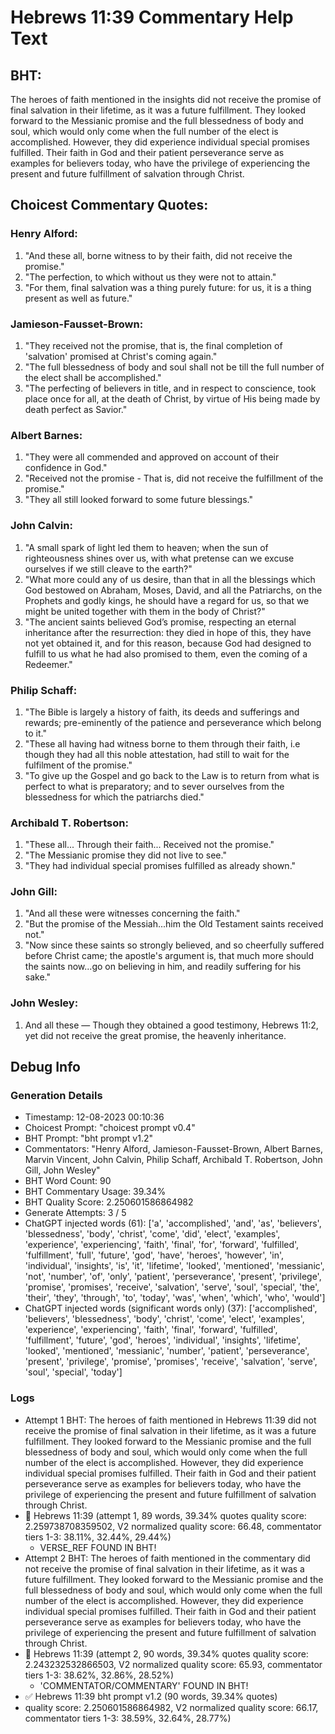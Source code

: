# Hebrews 11:39 Commentary Help Text

## BHT:
The heroes of faith mentioned in the insights did not receive the promise of final salvation in their lifetime, as it was a future fulfillment. They looked forward to the Messianic promise and the full blessedness of body and soul, which would only come when the full number of the elect is accomplished. However, they did experience individual special promises fulfilled. Their faith in God and their patient perseverance serve as examples for believers today, who have the privilege of experiencing the present and future fulfillment of salvation through Christ.

## Choicest Commentary Quotes:
### Henry Alford:
1. "And these all, borne witness to by their faith, did not receive the promise."
2. "The perfection, to which without us they were not to attain."
3. "For them, final salvation was a thing purely future: for us, it is a thing present as well as future."

### Jamieson-Fausset-Brown:
1. "They received not the promise, that is, the final completion of 'salvation' promised at Christ's coming again."
2. "The full blessedness of body and soul shall not be till the full number of the elect shall be accomplished."
3. "The perfecting of believers in title, and in respect to conscience, took place once for all, at the death of Christ, by virtue of His being made by death perfect as Savior."

### Albert Barnes:
1. "They were all commended and approved on account of their confidence in God."
2. "Received not the promise - That is, did not receive the fulfillment of the promise."
3. "They all still looked forward to some future blessings."

### John Calvin:
1. "A small spark of light led them to heaven; when the sun of righteousness shines over us, with what pretense can we excuse ourselves if we still cleave to the earth?" 
2. "What more could any of us desire, than that in all the blessings which God bestowed on Abraham, Moses, David, and all the Patriarchs, on the Prophets and godly kings, he should have a regard for us, so that we might be united together with them in the body of Christ?" 
3. "The ancient saints believed God’s promise, respecting an eternal inheritance after the resurrection: they died in hope of this, they have not yet obtained it, and for this reason, because God had designed to fulfill to us what he had also promised to them, even the coming of a Redeemer."

### Philip Schaff:
1. "The Bible is largely a history of faith, its deeds and sufferings and rewards; pre-eminently of the patience and perseverance which belong to it." 
2. "These all having had witness borne to them through their faith, i.e though they had all this noble attestation, had still to wait for the fulfilment of the promise." 
3. "To give up the Gospel and go back to the Law is to return from what is perfect to what is preparatory; and to sever ourselves from the blessedness for which the patriarchs died."

### Archibald T. Robertson:
1. "These all... Through their faith... Received not the promise." 
2. "The Messianic promise they did not live to see." 
3. "They had individual special promises fulfilled as already shown."

### John Gill:
1. "And all these were witnesses concerning the faith."
2. "But the promise of the Messiah...him the Old Testament saints received not."
3. "Now since these saints so strongly believed, and so cheerfully suffered before Christ came; the apostle's argument is, that much more should the saints now...go on believing in him, and readily suffering for his sake."

### John Wesley:
1. And all these — Though they obtained a good testimony, Hebrews 11:2, yet did not receive the great promise, the heavenly inheritance.



## Debug Info
### Generation Details
- Timestamp: 12-08-2023 00:10:36
- Choicest Prompt: "choicest prompt v0.4"
- BHT Prompt: "bht prompt v1.2"
- Commentators: "Henry Alford, Jamieson-Fausset-Brown, Albert Barnes, Marvin Vincent, John Calvin, Philip Schaff, Archibald T. Robertson, John Gill, John Wesley"
- BHT Word Count: 90
- BHT Commentary Usage: 39.34%
- BHT Quality Score: 2.250601586864982
- Generate Attempts: 3 / 5
- ChatGPT injected words (61):
	['a', 'accomplished', 'and', 'as', 'believers', 'blessedness', 'body', 'christ', 'come', 'did', 'elect', 'examples', 'experience', 'experiencing', 'faith', 'final', 'for', 'forward', 'fulfilled', 'fulfillment', 'full', 'future', 'god', 'have', 'heroes', 'however', 'in', 'individual', 'insights', 'is', 'it', 'lifetime', 'looked', 'mentioned', 'messianic', 'not', 'number', 'of', 'only', 'patient', 'perseverance', 'present', 'privilege', 'promise', 'promises', 'receive', 'salvation', 'serve', 'soul', 'special', 'the', 'their', 'they', 'through', 'to', 'today', 'was', 'when', 'which', 'who', 'would']
- ChatGPT injected words (significant words only) (37):
	['accomplished', 'believers', 'blessedness', 'body', 'christ', 'come', 'elect', 'examples', 'experience', 'experiencing', 'faith', 'final', 'forward', 'fulfilled', 'fulfillment', 'future', 'god', 'heroes', 'individual', 'insights', 'lifetime', 'looked', 'mentioned', 'messianic', 'number', 'patient', 'perseverance', 'present', 'privilege', 'promise', 'promises', 'receive', 'salvation', 'serve', 'soul', 'special', 'today']

### Logs
- Attempt 1 BHT: The heroes of faith mentioned in Hebrews 11:39 did not receive the promise of final salvation in their lifetime, as it was a future fulfillment. They looked forward to the Messianic promise and the full blessedness of body and soul, which would only come when the full number of the elect is accomplished. However, they did experience individual special promises fulfilled. Their faith in God and their patient perseverance serve as examples for believers today, who have the privilege of experiencing the present and future fulfillment of salvation through Christ.
- 🔄 Hebrews 11:39 (attempt 1, 89 words, 39.34% quotes quality score: 2.259738708359502, V2 normalized quality score: 66.48, commentator tiers 1-3: 38.11%, 32.44%, 29.44%) 
	- VERSE_REF FOUND IN BHT!
- Attempt 2 BHT: The heroes of faith mentioned in the commentary did not receive the promise of final salvation in their lifetime, as it was a future fulfillment. They looked forward to the Messianic promise and the full blessedness of body and soul, which would only come when the full number of the elect is accomplished. However, they did experience individual special promises fulfilled. Their faith in God and their patient perseverance serve as examples for believers today, who have the privilege of experiencing the present and future fulfillment of salvation through Christ.
- 🔄 Hebrews 11:39 (attempt 2, 90 words, 39.34% quotes quality score: 2.243232532866503, V2 normalized quality score: 65.93, commentator tiers 1-3: 38.62%, 32.86%, 28.52%) 
	- 'COMMENTATOR/COMMENTARY' FOUND IN BHT!
- ✅ Hebrews 11:39 bht prompt v1.2 (90 words, 39.34% quotes)
- quality score: 2.250601586864982, V2 normalized quality score: 66.17, commentator tiers 1-3: 38.59%, 32.64%, 28.77%)